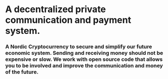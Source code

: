 # A decentralized private communication and payment system.
### A Nordic Cryptocurrency to secure and simplify our future economic system. Sending and receiving money should not be expensive or slow. We work with open source code that allows you to be involved and improve the communication and money of the future.
